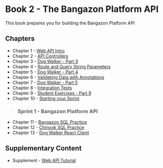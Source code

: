 # Book 2 - The Bangazon Platform API

This book prepares you for building the Bangazon Platform API

## Chapters

- Chapter 1 - [Web API Intro](./chapters/API_OVERVIEW.md)
- Chapter 2 - [API Controllers](./chapters/API_MODELS_CONTROLLERS.md)
- Chapter 3 - [Dog Walker - Part 3](./chapters/STUDENT_EXERCISES_API.md)
- Chapter 4 - [Route and Query String Parameters](./chapters/CONTROLLER_PARAMETERS.md)
- Chapter 5 - [Dog Walker - Part 4](./chapters/STUDENT_EXERCISES_PARAMS.md)
- Chapter 6 - [Validating Data with Annotations](./chapters/MODEL_VALIDATION.md)
- Chapter 7 - [Dog Walker - Part 5](./chapters/STUDENT_EXERCISES_MODELSTATE.md)
- Chapter 8 - [Integration Tests](./chapters/INTEGRATION_TESTS.md)
- Chapter 9 - [Student Exercises - Part 9](./chapters/STUDENT_EXERCISES_TESTING.md)
- Chapter 10 - [Starting your Sprint](./chapters/HOW_TO_START.md)

> ### **Sprint 1** - Bangazon Platform API

- Chapter 11 - [Bangazon SQL Practice](./chapters/BANGAZON_SQL_EXERCISE.md)
- Chapter 12 - [Chinook SQL Practice](./chapters/CHINOOK.md)
- Chapter 13 - [Dog Walker React Client](./chapters/STUDENT_EXERCISES_REACT_CLIENT.md)

## Supplementary Content

- Supplement - [Web API Tutorial](https://docs.microsoft.com/en-us/aspnet/core/tutorials/first-web-api?view=aspnetcore-3.0)
